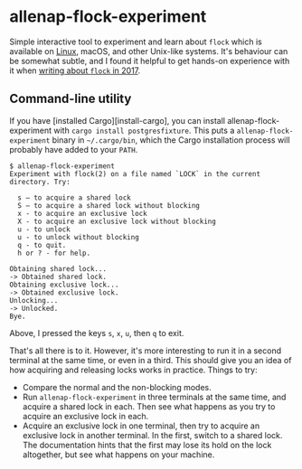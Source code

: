 # allenap-flock-experiment

Simple interactive tool to experiment and learn about `flock` which is available
on [Linux](https://linux.die.net/man/2/flock), macOS, and other Unix-like
systems. It's behaviour can be somewhat subtle, and I found it helpful to get
hands-on experience with it when [writing about `flock` in 2017][flock-post].

[flock-post]: https://allenap.me/posts/flock-behaviour

## Command-line utility

If you have [installed Cargo][install-cargo], you can install
allenap-flock-experiment with `cargo install postgresfixture`. This puts a
`allenap-flock-experiment` binary in `~/.cargo/bin`, which the Cargo
installation process will probably have added to your `PATH`.

```shellsession
$ allenap-flock-experiment
Experiment with flock(2) on a file named `LOCK` in the current directory. Try:

  s – to acquire a shared lock
  S – to acquire a shared lock without blocking
  x - to acquire an exclusive lock
  X - to acquire an exclusive lock without blocking
  u - to unlock
  u - to unlock without blocking
  q - to quit.
  h or ? - for help.

Obtaining shared lock...
-> Obtained shared lock.
Obtaining exclusive lock...
-> Obtained exclusive lock.
Unlocking...
-> Unlocked.
Bye.
```

Above, I pressed the keys `s`, `x`, `u`, then `q` to exit.

That's all there is to it. However, it's more interesting to run it in a second
terminal at the same time, or even in a third. This should give you an idea of
how acquiring and releasing locks works in practice. Things to try:

- Compare the normal and the non-blocking modes.
- Run `allenap-flock-experiment` in three terminals at the same time, and
  acquire a shared lock in each. Then see what happens as you try to acquire an
  exclusive lock in each.
- Acquire an exclusive lock in one terminal, then try to acquire an exclusive
  lock in another terminal. In the first, switch to a shared lock. The
  documentation hints that the first may lose its hold on the lock altogether,
  but see what happens on your machine.
